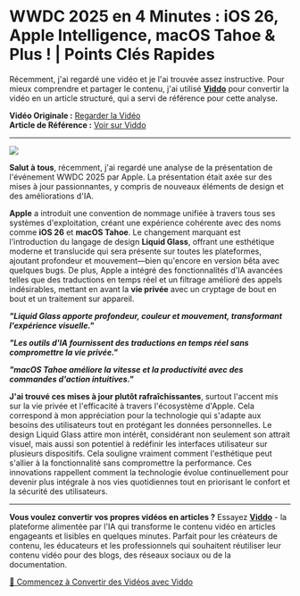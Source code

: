 # WWDC 2025 en 4 Minutes : iOS 26, Apple Intelligence, macOS Tahoe & Plus ! | Points Clés Rapides

Récemment, j'ai regardé une vidéo et je l'ai trouvée assez instructive. Pour mieux comprendre et partager le contenu, j'ai utilisé **[Viddo](https://viddo.pro/)** pour convertir la vidéo en un article structuré, qui a servi de référence pour cette analyse.

**Vidéo Originale :** [Regarder la Vidéo](https://www.youtube.com/watch?v=vRZexHISLxs)  
**Article de Référence :** [Voir sur Viddo](https://viddo.pro/zh/video-result/2c365f1d-f43d-4911-bdd2-a8a31e56b4e3)

---

![](https://img.youtube.com/vi/vRZexHISLxs/0.jpg)

**Salut à tous**, récemment, j'ai regardé une analyse de la présentation de l'événement WWDC 2025 par Apple. La présentation était axée sur des mises à jour passionnantes, y compris de nouveaux éléments de design et des améliorations d'IA.

**Apple** a introduit une convention de nommage unifiée à travers tous ses systèmes d'exploitation, créant une expérience cohérente avec des noms comme **iOS 26** et **macOS Tahoe**. Le changement marquant est l'introduction du langage de design **Liquid Glass**, offrant une esthétique moderne et translucide qui sera présente sur toutes les plateformes, ajoutant profondeur et mouvement—bien qu'encore en version bêta avec quelques bugs. De plus, Apple a intégré des fonctionnalités d'IA avancées telles que des traductions en temps réel et un filtrage amélioré des appels indésirables, mettant en avant la **vie privée** avec un cryptage de bout en bout et un traitement sur appareil.

***"Liquid Glass apporte profondeur, couleur et mouvement, transformant l'expérience visuelle."***

***"Les outils d'IA fournissent des traductions en temps réel sans compromettre la vie privée."***

***"macOS Tahoe améliore la vitesse et la productivité avec des commandes d'action intuitives."***

**J'ai trouvé ces mises à jour plutôt rafraîchissantes**, surtout l'accent mis sur la vie privée et l'efficacité à travers l'écosystème d'Apple. Cela correspond à mon appréciation pour la technologie qui s'adapte aux besoins des utilisateurs tout en protégant les données personnelles. Le design Liquid Glass attire mon intérêt, considérant non seulement son attrait visuel, mais aussi son potentiel à redéfinir les interfaces utilisateur sur plusieurs dispositifs. Cela souligne vraiment comment l'esthétique peut s'allier à la fonctionnalité sans compromettre la performance. Ces innovations rappellent comment la technologie évolue continuellement pour devenir plus intégrale à nos vies quotidiennes tout en priorisant le confort et la sécurité des utilisateurs.

---

**Vous voulez convertir vos propres vidéos en articles ?** Essayez **[Viddo](https://viddo.pro/)** - la plateforme alimentée par l'IA qui transforme le contenu vidéo en articles engageants et lisibles en quelques minutes. Parfait pour les créateurs de contenu, les éducateurs et les professionnels qui souhaitent réutiliser leur contenu vidéo pour des blogs, des réseaux sociaux ou de la documentation.

[🚀 Commencez à Convertir des Vidéos avec Viddo](https://viddo.pro/)